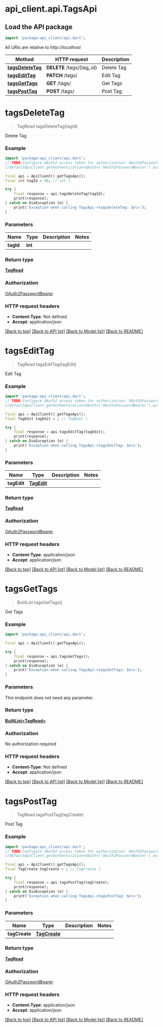 # api_client.api.TagsApi

## Load the API package
```dart
import 'package:api_client/api.dart';
```

All URIs are relative to *http://localhost*

Method | HTTP request | Description
------------- | ------------- | -------------
[**tagsDeleteTag**](TagsApi.md#tagsdeletetag) | **DELETE** /tags/{tag_id} | Delete Tag
[**tagsEditTag**](TagsApi.md#tagsedittag) | **PATCH** /tags/ | Edit Tag
[**tagsGetTags**](TagsApi.md#tagsgettags) | **GET** /tags/ | Get Tags
[**tagsPostTag**](TagsApi.md#tagsposttag) | **POST** /tags/ | Post Tag


# **tagsDeleteTag**
> TagRead tagsDeleteTag(tagId)

Delete Tag

### Example
```dart
import 'package:api_client/api.dart';
// TODO Configure OAuth2 access token for authorization: OAuth2PasswordBearer
//defaultApiClient.getAuthentication<OAuth>('OAuth2PasswordBearer').accessToken = 'YOUR_ACCESS_TOKEN';

final api = ApiClient().getTagsApi();
final int tagId = 56; // int | 

try {
    final response = api.tagsDeleteTag(tagId);
    print(response);
} catch on DioException (e) {
    print('Exception when calling TagsApi->tagsDeleteTag: $e\n');
}
```

### Parameters

Name | Type | Description  | Notes
------------- | ------------- | ------------- | -------------
 **tagId** | **int**|  | 

### Return type

[**TagRead**](TagRead.md)

### Authorization

[OAuth2PasswordBearer](../README.md#OAuth2PasswordBearer)

### HTTP request headers

 - **Content-Type**: Not defined
 - **Accept**: application/json

[[Back to top]](#) [[Back to API list]](../README.md#documentation-for-api-endpoints) [[Back to Model list]](../README.md#documentation-for-models) [[Back to README]](../README.md)

# **tagsEditTag**
> TagRead tagsEditTag(tagEdit)

Edit Tag

### Example
```dart
import 'package:api_client/api.dart';
// TODO Configure OAuth2 access token for authorization: OAuth2PasswordBearer
//defaultApiClient.getAuthentication<OAuth>('OAuth2PasswordBearer').accessToken = 'YOUR_ACCESS_TOKEN';

final api = ApiClient().getTagsApi();
final TagEdit tagEdit = ; // TagEdit | 

try {
    final response = api.tagsEditTag(tagEdit);
    print(response);
} catch on DioException (e) {
    print('Exception when calling TagsApi->tagsEditTag: $e\n');
}
```

### Parameters

Name | Type | Description  | Notes
------------- | ------------- | ------------- | -------------
 **tagEdit** | [**TagEdit**](TagEdit.md)|  | 

### Return type

[**TagRead**](TagRead.md)

### Authorization

[OAuth2PasswordBearer](../README.md#OAuth2PasswordBearer)

### HTTP request headers

 - **Content-Type**: application/json
 - **Accept**: application/json

[[Back to top]](#) [[Back to API list]](../README.md#documentation-for-api-endpoints) [[Back to Model list]](../README.md#documentation-for-models) [[Back to README]](../README.md)

# **tagsGetTags**
> BuiltList<TagRead> tagsGetTags()

Get Tags

### Example
```dart
import 'package:api_client/api.dart';

final api = ApiClient().getTagsApi();

try {
    final response = api.tagsGetTags();
    print(response);
} catch on DioException (e) {
    print('Exception when calling TagsApi->tagsGetTags: $e\n');
}
```

### Parameters
This endpoint does not need any parameter.

### Return type

[**BuiltList&lt;TagRead&gt;**](TagRead.md)

### Authorization

No authorization required

### HTTP request headers

 - **Content-Type**: Not defined
 - **Accept**: application/json

[[Back to top]](#) [[Back to API list]](../README.md#documentation-for-api-endpoints) [[Back to Model list]](../README.md#documentation-for-models) [[Back to README]](../README.md)

# **tagsPostTag**
> TagRead tagsPostTag(tagCreate)

Post Tag

### Example
```dart
import 'package:api_client/api.dart';
// TODO Configure OAuth2 access token for authorization: OAuth2PasswordBearer
//defaultApiClient.getAuthentication<OAuth>('OAuth2PasswordBearer').accessToken = 'YOUR_ACCESS_TOKEN';

final api = ApiClient().getTagsApi();
final TagCreate tagCreate = ; // TagCreate | 

try {
    final response = api.tagsPostTag(tagCreate);
    print(response);
} catch on DioException (e) {
    print('Exception when calling TagsApi->tagsPostTag: $e\n');
}
```

### Parameters

Name | Type | Description  | Notes
------------- | ------------- | ------------- | -------------
 **tagCreate** | [**TagCreate**](TagCreate.md)|  | 

### Return type

[**TagRead**](TagRead.md)

### Authorization

[OAuth2PasswordBearer](../README.md#OAuth2PasswordBearer)

### HTTP request headers

 - **Content-Type**: application/json
 - **Accept**: application/json

[[Back to top]](#) [[Back to API list]](../README.md#documentation-for-api-endpoints) [[Back to Model list]](../README.md#documentation-for-models) [[Back to README]](../README.md)

